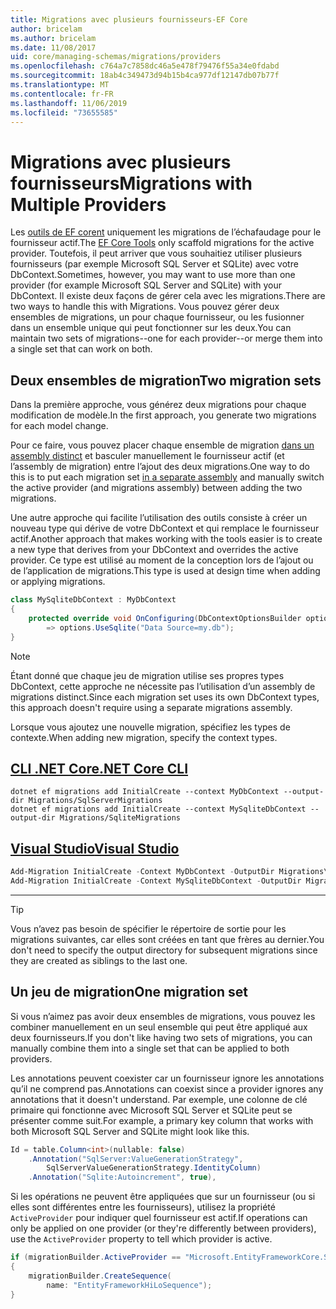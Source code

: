 ```yaml
---
title: Migrations avec plusieurs fournisseurs-EF Core
author: bricelam
ms.author: bricelam
ms.date: 11/08/2017
uid: core/managing-schemas/migrations/providers
ms.openlocfilehash: c764a7c7858dc46a5e478f79476f55a34e0fdabd
ms.sourcegitcommit: 18ab4c349473d94b15b4ca977df12147db07b77f
ms.translationtype: MT
ms.contentlocale: fr-FR
ms.lasthandoff: 11/06/2019
ms.locfileid: "73655585"
---
```

# <a name="migrations-with-multiple-providers"></a><span data-ttu-id="9584e-102">Migrations avec plusieurs fournisseurs</span><span class="sxs-lookup"><span data-stu-id="9584e-102">Migrations with Multiple Providers</span></span>

<span data-ttu-id="9584e-103">Les [outils de EF corent][1] uniquement les migrations de l’échafaudage pour le fournisseur actif.</span><span class="sxs-lookup"><span data-stu-id="9584e-103">The [EF Core Tools][1] only scaffold migrations for the active provider.</span></span> <span data-ttu-id="9584e-104">Toutefois, il peut arriver que vous souhaitiez utiliser plusieurs fournisseurs (par exemple Microsoft SQL Server et SQLite) avec votre DbContext.</span><span class="sxs-lookup"><span data-stu-id="9584e-104">Sometimes, however, you may want to use more than one provider (for example Microsoft SQL Server and SQLite) with your DbContext.</span></span> <span data-ttu-id="9584e-105">Il existe deux façons de gérer cela avec les migrations.</span><span class="sxs-lookup"><span data-stu-id="9584e-105">There are two ways to handle this with Migrations.</span></span> <span data-ttu-id="9584e-106">Vous pouvez gérer deux ensembles de migrations, un pour chaque fournisseur, ou les fusionner dans un ensemble unique qui peut fonctionner sur les deux.</span><span class="sxs-lookup"><span data-stu-id="9584e-106">You can maintain two sets of migrations--one for each provider--or merge them into a single set that can work on both.</span></span>

## <a name="two-migration-sets"></a><span data-ttu-id="9584e-107">Deux ensembles de migration</span><span class="sxs-lookup"><span data-stu-id="9584e-107">Two migration sets</span></span>

<span data-ttu-id="9584e-108">Dans la première approche, vous générez deux migrations pour chaque modification de modèle.</span><span class="sxs-lookup"><span data-stu-id="9584e-108">In the first approach, you generate two migrations for each model change.</span></span>

<span data-ttu-id="9584e-109">Pour ce faire, vous pouvez placer chaque ensemble de migration [dans un assembly distinct][2] et basculer manuellement le fournisseur actif (et l’assembly de migration) entre l’ajout des deux migrations.</span><span class="sxs-lookup"><span data-stu-id="9584e-109">One way to do this is to put each migration set [in a separate assembly][2] and manually switch the active provider (and migrations assembly) between adding the two migrations.</span></span>

<span data-ttu-id="9584e-110">Une autre approche qui facilite l’utilisation des outils consiste à créer un nouveau type qui dérive de votre DbContext et qui remplace le fournisseur actif.</span><span class="sxs-lookup"><span data-stu-id="9584e-110">Another approach that makes working with the tools easier is to create a new type that derives from your DbContext and overrides the active provider.</span></span> <span data-ttu-id="9584e-111">Ce type est utilisé au moment de la conception lors de l’ajout ou de l’application de migrations.</span><span class="sxs-lookup"><span data-stu-id="9584e-111">This type is used at design time when adding or applying migrations.</span></span>

``` csharp
class MySqliteDbContext : MyDbContext
{
    protected override void OnConfiguring(DbContextOptionsBuilder options)
        => options.UseSqlite("Data Source=my.db");
}
```

> [!NOTE]
> <span data-ttu-id="9584e-112">Étant donné que chaque jeu de migration utilise ses propres types DbContext, cette approche ne nécessite pas l’utilisation d’un assembly de migrations distinct.</span><span class="sxs-lookup"><span data-stu-id="9584e-112">Since each migration set uses its own DbContext types, this approach doesn't require using a separate migrations assembly.</span></span>

<span data-ttu-id="9584e-113">Lorsque vous ajoutez une nouvelle migration, spécifiez les types de contexte.</span><span class="sxs-lookup"><span data-stu-id="9584e-113">When adding new migration, specify the context types.</span></span>

## <a name="net-core-clitabdotnet-core-cli"></a>[<span data-ttu-id="9584e-114">CLI .NET Core</span><span class="sxs-lookup"><span data-stu-id="9584e-114">.NET Core CLI</span></span>](#tab/dotnet-core-cli)

``` Console
dotnet ef migrations add InitialCreate --context MyDbContext --output-dir Migrations/SqlServerMigrations
dotnet ef migrations add InitialCreate --context MySqliteDbContext --output-dir Migrations/SqliteMigrations
```

## <a name="visual-studiotabvs"></a>[<span data-ttu-id="9584e-115">Visual Studio</span><span class="sxs-lookup"><span data-stu-id="9584e-115">Visual Studio</span></span>](#tab/vs)

``` powershell
Add-Migration InitialCreate -Context MyDbContext -OutputDir Migrations\SqlServerMigrations
Add-Migration InitialCreate -Context MySqliteDbContext -OutputDir Migrations\SqliteMigrations
```

***

> [!TIP]
> <span data-ttu-id="9584e-116">Vous n’avez pas besoin de spécifier le répertoire de sortie pour les migrations suivantes, car elles sont créées en tant que frères au dernier.</span><span class="sxs-lookup"><span data-stu-id="9584e-116">You don't need to specify the output directory for subsequent migrations since they are created as siblings to the last one.</span></span>

## <a name="one-migration-set"></a><span data-ttu-id="9584e-117">Un jeu de migration</span><span class="sxs-lookup"><span data-stu-id="9584e-117">One migration set</span></span>

<span data-ttu-id="9584e-118">Si vous n’aimez pas avoir deux ensembles de migrations, vous pouvez les combiner manuellement en un seul ensemble qui peut être appliqué aux deux fournisseurs.</span><span class="sxs-lookup"><span data-stu-id="9584e-118">If you don't like having two sets of migrations, you can manually combine them into a single set that can be applied to both providers.</span></span>

<span data-ttu-id="9584e-119">Les annotations peuvent coexister car un fournisseur ignore les annotations qu’il ne comprend pas.</span><span class="sxs-lookup"><span data-stu-id="9584e-119">Annotations can coexist since a provider ignores any annotations that it doesn't understand.</span></span> <span data-ttu-id="9584e-120">Par exemple, une colonne de clé primaire qui fonctionne avec Microsoft SQL Server et SQLite peut se présenter comme suit.</span><span class="sxs-lookup"><span data-stu-id="9584e-120">For example, a primary key column that works with both Microsoft SQL Server and SQLite might look like this.</span></span>

``` csharp
Id = table.Column<int>(nullable: false)
    .Annotation("SqlServer:ValueGenerationStrategy",
        SqlServerValueGenerationStrategy.IdentityColumn)
    .Annotation("Sqlite:Autoincrement", true),
```

<span data-ttu-id="9584e-121">Si les opérations ne peuvent être appliquées que sur un fournisseur (ou si elles sont différentes entre les fournisseurs), utilisez la propriété `ActiveProvider` pour indiquer quel fournisseur est actif.</span><span class="sxs-lookup"><span data-stu-id="9584e-121">If operations can only be applied on one provider (or they're differently between providers), use the `ActiveProvider` property to tell which provider is active.</span></span>

``` csharp
if (migrationBuilder.ActiveProvider == "Microsoft.EntityFrameworkCore.SqlServer")
{
    migrationBuilder.CreateSequence(
        name: "EntityFrameworkHiLoSequence");
}
```

  [1]: ../../miscellaneous/cli/index.md
  [2]: projects.md
